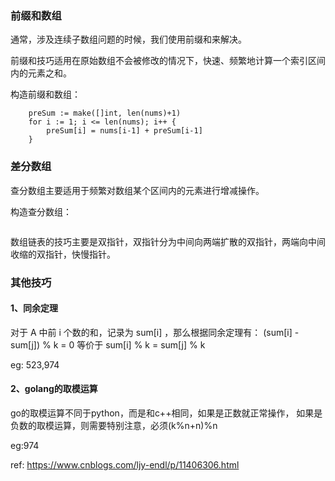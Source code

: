 ### 前缀和数组
通常，涉及连续子数组问题的时候，我们使用前缀和来解决。

前缀和技巧适用在原始数组不会被修改的情况下，快速、频繁地计算一个索引区间内的元素之和。

构造前缀和数组：

```
	preSum := make([]int, len(nums)+1)
	for i := 1; i <= len(nums); i++ {
		preSum[i] = nums[i-1] + preSum[i-1]
	}
```





### 差分数组

查分数组主要适用于频繁对数组某个区间内的元素进行增减操作。

构造查分数组：

```

```





数组链表的技巧主要是双指针，双指针分为中间向两端扩散的双指针，两端向中间收缩的双指针，快慢指针。





### 其他技巧

#### 1、同余定理
对于 A 中前 i 个数的和，记录为 sum[i] ，那么根据同余定理有：
(sum[i] - sum[j]) % k = 0 等价于 sum[i] % k = sum[j] % k

eg: 523,974



#### 2、golang的取模运算
go的取模运算不同于python，而是和c++相同，如果是正数就正常操作，
如果是负数的取模运算，则需要特别注意，必须(k%n+n)%n

eg:974

ref: https://www.cnblogs.com/ljy-endl/p/11406306.html
